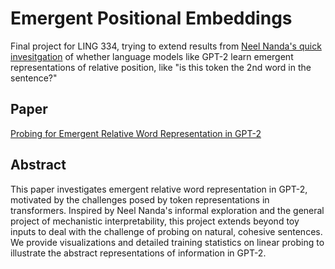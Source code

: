 # Emergent Positional Embeddings

Final project for LING 334, trying to extend results from [Neel Nanda's quick invesitgation](https://www.lesswrong.com/posts/Ln7D2aYgmPgjhpEeA/tiny-mech-interp-projects-emergent-positional-embeddings-of) of whether language models like GPT-2 learn emergent representations of relative position, like "is this token the 2nd word in the sentence?"

## Paper

[Probing for Emergent Relative Word Representation in GPT-2](https://static.us.edusercontent.com/files/J14kUvoC0ZBZrpKohTCuJrON)

## Abstract

This paper investigates emergent relative word representation in GPT-2, motivated by the challenges posed by token representations in transformers. Inspired by Neel Nanda's informal exploration and the general project of mechanistic interpretability, this project extends beyond toy inputs to deal with the challenge of probing on natural, cohesive sentences. We provide visualizations and detailed training statistics on linear probing to illustrate the abstract representations of information in GPT-2.
